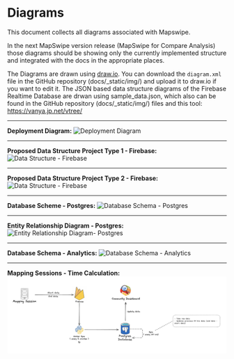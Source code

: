 # Diagrams

This document collects all diagrams associated with Mapswipe.

In the next MapSwipe version release (MapSwipe for Compare Analysis) those diagrams should be showing only the currently implemented structure and integrated with the docs in the appropriate places.

The Diagrams are drawn using [draw.io](https://.wwww.draw.io). You can download the `diagram.xml` file in the GitHub repository (docs/\_static/img/) and upload it to draw.io if you want to edit it. The JSON based data structure diagrams of the Firebase Realtime Database are drwan using sample_data.json, which also can be found in the GitHub repository (docs/\_static/img/) files and this tool: https://vanya.jp.net/vtree/

---

**Deployment Diagram:**
![Deployment Diagram](_static/img/deployment_diagram.png)

---

**Proposed Data Structure Project Type 1 - Firebase:**
![Data Structure - Firebase](_static/img/data_structure-firebase-1.svg)

---

**Proposed Data Structure Project Type 2 - Firebase:**
![Data Structure - Firebase](_static/img/data_structure-firebase-2.svg)

---

**Database Scheme - Postgres:**
![Database Schema - Postgres](_static/img/database_schema-postgres.png)

---

**Entity Relationship Diagram - Postgres:**
![Entity Relationship Diagram- Postgres](_static/img/entity_relationship_diagram-postgres.png)

---

**Database Schema - Analytics:**
![Database Schema - Analytics](_static/img/database_schema-analytics.png)

---

**Mapping Sessions - Time Calculation:**
![MapSwipe Time Calculation](_static/img/mapswipe_time_calculation.png)
